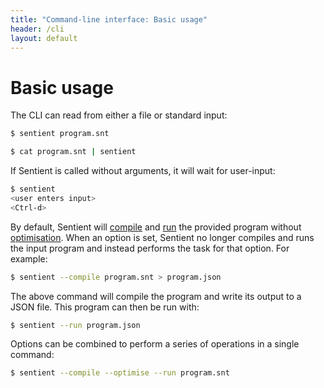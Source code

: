 ```yaml
---
title: "Command-line interface: Basic usage"
header: /cli
layout: default
---
```

# Basic usage

The CLI can read from either a file or standard input:

```bash
$ sentient program.snt

$ cat program.snt | sentient
```

If Sentient is called without arguments, it will wait for user-input:

```bash
$ sentient
<user enters input>
<Ctrl-d>
```

By default, Sentient will [compile](./compile) and [run](./run) the provided
program without [optimisation](./optimise). When an option is set, Sentient no
longer compiles and runs the input program and instead performs the task for
that option. For example:

```bash
$ sentient --compile program.snt > program.json
```

The above command will compile the program and write its output to a JSON file.
This program can then be run with:

```bash
$ sentient --run program.json
```

Options can be combined to perform a series of operations in a single command:

```bash
$ sentient --compile --optimise --run program.snt
```
